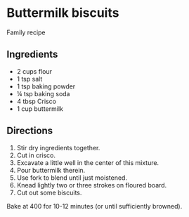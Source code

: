 # Buttermilk biscuits

Family recipe

## Ingredients

- 2 cups flour
- 1 tsp salt
- 1 tsp baking powder
- ¼ tsp baking soda
- 4 tbsp Crisco
- 1 cup buttermilk

## Directions

1. Stir dry ingredients together.
2. Cut in crisco.
3. Excavate a little well in the center of this mixture.
4. Pour buttermilk therein.
5. Use fork to blend until just moistened.
6. Knead lightly two or three strokes on floured board.
7. Cut out some biscuits.

Bake at 400 for 10-12 minutes (or until sufficiently browned).
